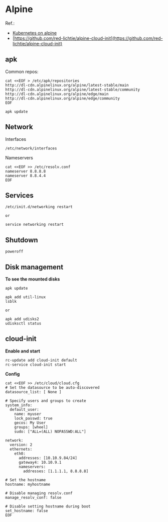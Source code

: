 # Alpine
Ref.: 
* [Kubernetes on alpine](https://wiki.alpinelinux.org/wiki/K8s)
* [https://github.com/red-lichtie/alpine-cloud-init](https://github.com/red-lichtie/alpine-cloud-init)

## apk
Common repos:
```
cat <<EOF > /etc/apk/repositories
http://dl-cdn.alpinelinux.org/alpine/latest-stable/main
http://dl-cdn.alpinelinux.org/alpine/latest-stable/community
http://dl-cdn.alpinelinux.org/alpine/edge/main
http://dl-cdn.alpinelinux.org/alpine/edge/community
EOF

apk update
```

## Network
Interfaces
```
/etc/network/interfaces
```

Nameservers
```
cat <<EOF >> /etc/resolv.conf
nameserver 8.8.8.8
nameserver 8.8.4.4
EOF
```

## Services
```
/etc/init.d/networking restart

or

service networking restart
```

## Shutdown
```
poweroff
```

## Disk management
__To see the mounted disks__
```
apk update

apk add util-linux
lsblk

or

apk add udisks2
udisksctl status
```

## cloud-init
__Enable and start__
```
rc-update add cloud-init default
rc-service cloud-init start
```

__Config__
```
cat <<EOF >> /etc/cloud/cloud.cfg
# Set the datasource to be auto-discovered
datasource_list: [ None ]

# Specify users and groups to create
system_info:
  default_user:
    name: myuser
    lock_passwd: true
    gecos: My User
    groups: [wheel]
    sudo: ["ALL=(ALL) NOPASSWD:ALL"]

network:
  version: 2
  ethernets:
    eth0:
      addresses: [10.10.9.84/24]
      gateway4: 10.10.9.1
      nameservers:
        addresses: [1.1.1.1, 8.8.8.8]

# Set the hostname
hostname: myhostname

# Disable managing resolv.conf
manage_resolv_conf: false

# Disable setting hostname during boot
set_hostname: false
EOF
```

